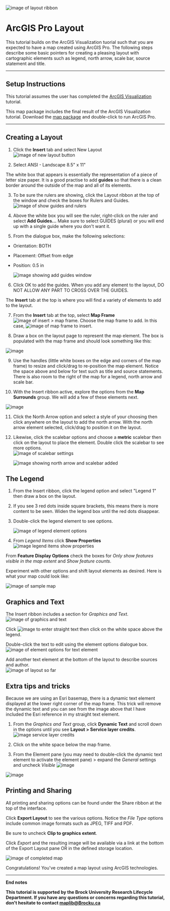   ![image of layout ribbon](https://github.com/BrockDSL/ArcGIS-Layout/assets/45638590/efb732a9-53c3-40d1-b01b-09757c36b5f9)

# ArcGIS Pro Layout
This tutorial builds on the ArcGIS Visualization tuorial such that you are expected to have a map created using ArcGIS Pro. The following steps describe some basic pointers for creating a pleasing layout with cartographic elements such as legend, north arrow, scale bar, source statement and title.


----

## Setup Instructions
This tutorial assumes the user has completed the [ArcGIS Visualization](https://brockdsl.github.io/ArcGIS_Visualization/) tutorial.

This map package includes the final result of the ArcGIS Visualization tutorial. Download the [map package](https://github.com/BrockDSL/ArcGIS-Layout/blob/main/ArcGISLayout.mpkx) and double-click to run ArcGIS Pro.

----

## Creating a Layout
1. Click the **Insert** tab and select New Layout ![image of new layout button](https://github.com/BrockDSL/ArcGIS-Layout/assets/45638590/53e18e94-3d3e-4345-92d2-3b01117532f7)
 
2. Select ANSI - Landscape 8.5" x 11"

The white box that appears is essentially the representation of a piece of letter size paper. It is a good practise to add **guides** so that there is a clean border around the outside of the map and all of its elements.

3. To be sure the rulers are showing, click the Layout ribbon at the top of the window and check the boxes for Rulers and Guides.
![image of show guides and rulers](https://github.com/BrockDSL/ArcGIS-Layout/assets/45638590/0b5ed6c3-2581-4dd5-ac72-05572e9b8e05)

4. Above the white box you will see the ruler, right-click on the ruler and select **Add Guides...** Make sure to select GUIDES (plural) or you will end up with a single guide where you don't want it.

5. From the dialogue box, make the following selections:
- Orientation: BOTH
- Placement: Offset from edge
- Position: 0.5 in

   ![image showing add guides window](https://user-images.githubusercontent.com/45638590/229173445-5bb1b068-393d-4c35-990e-0492bd71fd13.png)

6. Click OK to add the guides. When you add any element to the layout, DO NOT ALLOW ANY PART TO CROSS OVER THE GUIDES.

The **Insert** tab at the top is where you will find a variety of elements to add to the layout.

7. From the **Insert** tab at the top, select **Map Frame** ![image of insert > map frame](https://github.com/BrockDSL/ArcGIS-Layout/assets/45638590/0bd90166-1155-4781-8e3d-968ab411cdf6). Choose the map frame to add. In this case, ![image of map frame to insert](https://github.com/BrockDSL/ArcGIS-Layout/assets/45638590/d52a5667-ba33-427e-8d22-cbf35eeef808).

8. Draw a box on the layout page to represent the map element. The box is populated with the map frame and should look something like this:

![image](https://github.com/BrockDSL/ArcGIS-Layout/assets/45638590/9759d785-573e-478a-b93a-3e694e9b7b68)


9. Use the handles (little white boxes on the edge and corners of the map frame) to resize and click/drag to re-position the map element. Notice the space above and below for text such as title and source statements. There is also room to the right of the map for a legend, north arrow and scale bar.

10. With the Insert ribbon active, explore the options from the **Map Surrounds** group. We will add a few of these elements next.

![image](https://github.com/BrockDSL/ArcGIS-Layout/assets/45638590/8534626b-23ee-4937-bd00-e92ccb9d06fe)


11. Click the North Arrow option and select a style of your choosing then click anywhere on the layout to add the north arrow. With the north arrow element selected, click/drag to position it on the layout.

12. Likewise, click the scalebar options and choose a **metric** scalebar then click on the layout to place the element. Double click the scalebar to see more options.    
    ![image of scalebar settings](https://github.com/BrockDSL/ArcGIS-Layout/assets/45638590/181522ff-8f0a-4e84-8ba5-0445a07f3241)    

    ![image showing north arrow and scalebar added](https://github.com/BrockDSL/ArcGIS-Layout/assets/45638590/85c2e58a-0380-45a9-847a-e45dd787630d)

## The Legend

1. From the Insert ribbon, click the legend option and select "Legend 1" then draw a box on the layout.  

2. If you see 3 red dots inside square brackets, this means there is more content to be seen. Widen the legend box until the red dots disappear.

3. Double-click the legend element to see options.

    ![image of legend element options](https://github.com/BrockDSL/ArcGIS-Layout/assets/45638590/8359615f-bb3e-4020-ab43-de95c4b7491a)

4. From *Legend Items* click **Show Properties** ![image legend items show properties](https://github.com/BrockDSL/ArcGIS-Layout/assets/45638590/d39508f8-179e-4b90-86a3-53627a58c540)

From **Feature Display Options** check the boxes for *Only show features visible in the map extent* and *Show feature counts*. 

Experiment with other options and shift layout elements as desired. Here is what your map could look like:    

![image of sample map](https://github.com/BrockDSL/ArcGIS-Layout/assets/45638590/bfa225c2-957c-4296-8002-25e7290934ca)

## Graphics and Text

The Insert ribbon includes a section for *Graphics and Text*.    ![image of graphics and text](https://github.com/BrockDSL/ArcGIS-Layout/assets/45638590/f2b126e9-12e7-45f2-81c4-b4f1f461a62e)

Click ![image](https://github.com/BrockDSL/ArcGIS-Layout/assets/45638590/5f517327-f652-4eec-8f0c-b48e3332a0d1) to enter straight text then click on the white space above the legend. 

Double-click the text to edit using the element options dialogue box.    
![image of element options for text element](https://github.com/BrockDSL/ArcGIS-Layout/assets/45638590/5fdc7fca-d561-4e99-9845-ab4bfe881e9b)

Add another text element at the bottom of the layout to describe sources and author.    
![image of layout so far](https://github.com/BrockDSL/ArcGIS-Layout/assets/45638590/eae28f62-fdbd-4dc7-8ef2-1da72da5a6f9)

## Extra tips and tricks

Because we are using an Esri basemap, there is a dynamic text element displayed at the lower right corner of the map frame. This trick will remove the dynamic text and you can see from the image above that I have included the Esri reference in my straight text element.  

1. From the *Graphics and Text* group, click **Dynamic Text** and scroll down in the options until you see **Layout > Service layer credits**.
![image service layer credits](https://github.com/BrockDSL/ArcGIS-Layout/assets/45638590/12c004f6-ef0d-4771-bd94-2f0999c83fde)

2. Click on the white space below the map frame.
3. From the Element pane (you may need to double-click the dynamic text element to activate the element pane) > expand the *General* settings and uncheck *Visible*
   ![image](https://github.com/BrockDSL/ArcGIS-Layout/assets/45638590/eb8f58ae-f611-4e4e-a935-0a0677850957)


![image](https://github.com/BrockDSL/ArcGIS-Layout/assets/45638590/28ae4298-975a-43af-8e0f-c9a9dd349dba)

## Printing and Sharing    

All printing and sharing options can be found under the Share ribbon at the top of the interface.

Click **Export Layout** to see the various options. Notice the *File Type* options include common image formats such as JPEG, TIFF and PDF.

Be sure to uncheck **Clip to graphics extent**.

Click *Export* and the resulting image will be available via a link at the bottom of the Export Layout pane OR in the defined storage location.

![image of completed map](https://github.com/BrockDSL/ArcGIS-Layout/assets/45638590/c9f582cf-6669-47c9-aeb8-d4602f95edcf)

Congratulations! You've created a map layout using ArcGIS technologies.


----

**End notes**

**This tutorial is supported by the Brock University Research Lifecycle Department.  If you have any questions or concerns regarding this tutorial, don't hesitate to contact [maplib@Brocku.ca](mailto:maplib@Brocku.ca)**
